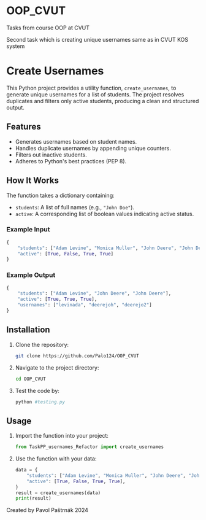 # OOP_CVUT
Tasks from course OOP at CVUT

Second task which is creating unique usernames same as in CVUT KOS system

# Create Usernames

This Python project provides a utility function, `create_usernames`, to generate unique usernames for a list of students. The project resolves duplicates and filters only active students, producing a clean and structured output.

## Features

- Generates usernames based on student names.
- Handles duplicate usernames by appending unique counters.
- Filters out inactive students.
- Adheres to Python's best practices (PEP 8).

## How It Works

The function takes a dictionary containing:

- `students`: A list of full names (e.g., `"John Doe"`).
- `active`: A corresponding list of boolean values indicating active status.

### Example Input
```python
{
    "students": ["Adam Levine", "Monica Muller", "John Deere", "John Deere"],
    "active": [True, False, True, True]
}
```

### Example Output
```python
{
    "students": ["Adam Levine", "John Deere", "John Deere"],
    "active": [True, True, True],
    "usernames": ["levinada", "deerejoh", "deerejo2"]
}
```

## Installation

1. Clone the repository:
   ```bash
   git clone https://github.com/Palo124/OOP_CVUT
   ```
2. Navigate to the project directory:
   ```bash
   cd OOP_CVUT
   ```
3. Test the code by:
   ```bash
   python #testing.py
   ```

## Usage

1. Import the function into your project:
   ```python
   from TaskPP_usernames_Refactor import create_usernames
   ```
2. Use the function with your data:
   ```python
   data = {
       "students": ["Adam Levine", "Monica Muller", "John Deere", "John Deere"],
       "active": [True, False, True, True],
   }
   result = create_usernames(data)
   print(result)
   ```

Created by Pavol Paštrnák 2024

